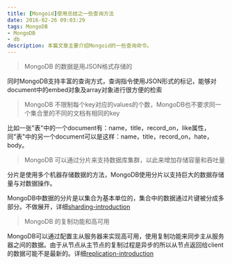 ```yaml
---
title: [Mongoid]使用总结之一些查询方法
date: 2016-02-26 09:03:29
tags: MongoDB 
- MongoDB
- db
description: 本篇文章主要介绍Mongoid的一些查询命令。
---
```

> MongoDB 的数据是用JSON格式存储的

同时MongoDB支持丰富的查询方式，查询指令使用JSON形式的标记，能够对document中的embed对象及array对象进行很方便的检索

> MongoDB 不限制每个key对应的values的个数，MongoDB也不要求同一个集合里的不同的文档有相同的key

比如一张"表"中的一个document有：name，title，record_on，like属性，同"表"中的另一个document可以是这样：name，title，record_on，hate，body。

> MongoDB 可以通过分片来支持数据库集群，以此来增加存储容量和吞吐量

分片是使用多个机器存储数据的方法，MongoDB使用分片以支持巨大的数据存储量与对数据操作。
    
MongoDB中数据的分片是以集合为基本单位的，集合中的数据通过片键被分成多部分。不做展开，详细[sharding-introduction](http://docs.mongoing.com/manual/core/sharding-introduction.html)

> MongoDB 的复制功能和高可用
    
MongoDB可以通过配置主从服务器来实现高可用，使用复制功能来同步主从服务器之间的数据。由于从节点从主节点的复制过程是异步的所以从节点返回给client的数据可能不是最新的。详细[replication-introduction](http://docs.mongoing.com/manual/core/replication-introduction.html)
